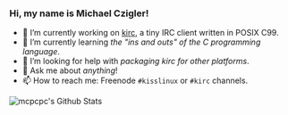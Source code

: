 ### Hi, my name is Michael Czigler! 

- 🐧 I’m currently working on [kirc](https://github.com/mcpcpc/kirc), a tiny IRC client written in POSIX C99.
- 🌱 I’m currently learning _the "ins and outs" of the C programming language_.
- 🤔 I’m looking for help with _packaging kirc for other platforms_.
- 💬 Ask me about _anything_!
- 📫 How to reach me: Freenode `#kisslinux` or `#kirc` channels.

<img align="left" alt="mcpcpc's Github Stats" src="https://github-readme-stats.vercel.app/api?username=mcpcpc&show_icons=true&hide_border=true&hide_title=true" />
